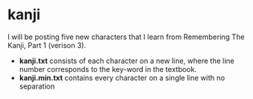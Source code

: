 # kanji
I will be posting five new characters that I learn from Remembering The Kanji, Part 1 (verison 3).

- **kanji.txt** consists of each character on a new line, where the line number corresponds to the key-word in the textbook.
- **kanji.min.txt** contains every character on a single line with no separation
